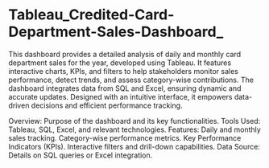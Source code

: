 # Tableau_Credited-Card-Department-Sales-Dashboard_

<h>This dashboard provides</h> a detailed analysis of daily and monthly card department sales for the year, developed using Tableau. It features interactive charts, KPIs, and filters to help stakeholders monitor sales performance, detect trends, and assess category-wise contributions. The dashboard integrates data from SQL and Excel, ensuring dynamic and accurate updates. Designed with an intuitive interface, it empowers data-driven decisions and efficient performance tracking.

<h>Overview</h>: Purpose of the dashboard and its key functionalities.
Tools Used: Tableau, SQL, Excel, and relevant technologies.
Features:
Daily and monthly sales tracking.
Category-wise performance metrics.
Key Performance Indicators (KPIs).
Interactive filters and drill-down capabilities.
Data Source: Details on SQL queries or Excel integration.
